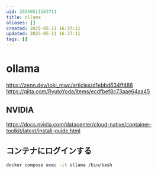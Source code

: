 ```yaml
---
uid: 20250511163711
title: ollama
aliases: []
created: 2025-05-11 16:37:11
updated: 2025-05-11 16:37:11
tags: []
---
```



# ollama
https://zenn.dev/toki_mwc/articles/d1ebbd634ff488
https://qiita.com/RyutoYoda/items/ecdfbef8c73aae64aa45

## NVIDIA
https://docs.nvidia.com/datacenter/cloud-native/container-toolkit/latest/install-guide.html



## コンテナにログインする

```bash
docker compose exec -it ollama /bin/bash
```